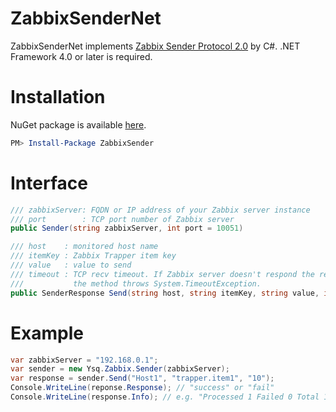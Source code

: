 # ZabbixSenderNet
ZabbixSenderNet implements [Zabbix Sender Protocol 2.0](https://www.zabbix.org/wiki/Docs/protocols/zabbix_sender/2.0) by C#. .NET Framework 4.0 or later is required.

# Installation

NuGet package is available [here](https://www.nuget.org/packages/ZabbixSender/).

```PowerShell
PM> Install-Package ZabbixSender
```

# Interface
```C#
/// zabbixServer: FQDN or IP address of your Zabbix server instance 
/// port        : TCP port number of Zabbix server
public Sender(string zabbixServer, int port = 10051)

/// host    : monitored host name
/// itemKey : Zabbix Trapper item key
/// value   : value to send
/// timeout : TCP recv timeout. If Zabbix server doesn't respond the request, 
///           the method throws System.TimeoutException.
public SenderResponse Send(string host, string itemKey, string value, int timeout = 500)
```
# Example

```C#
var zabbixServer = "192.168.0.1";
var sender = new Ysq.Zabbix.Sender(zabbixServer);
var response = sender.Send("Host1", "trapper.item1", "10");
Console.WriteLine(reponse.Response); // "success" or "fail"
Console.WriteLine(response.Info); // e.g. "Processed 1 Failed 0 Total 1 Seconds spent 0.000253"
```
